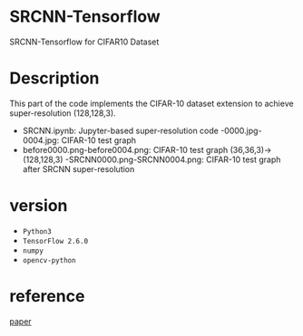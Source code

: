 # SRCNN-Tensorflow
SRCNN-Tensorflow for CIFAR10 Dataset

# Description

This part of the code implements the CIFAR-10 dataset extension to achieve super-resolution (128,128,3).

- SRCNN.ipynb: Jupyter-based super-resolution code
-0000.jpg-0004.jpg: CIFAR-10 test graph
- before0000.png-before0004.png: CIFAR-10 test graph (36,36,3)->(128,128,3)
-SRCNN0000.png-SRCNN0004.png: CIFAR-10 test graph after SRCNN super-resolution

# version

- ```Python3```
- ```TensorFlow 2.6.0```
- ```numpy```
- ```opencv-python```

# reference

[paper](http://mmlab.ie.cuhk.edu.hk/projects/SRCNN.html)

